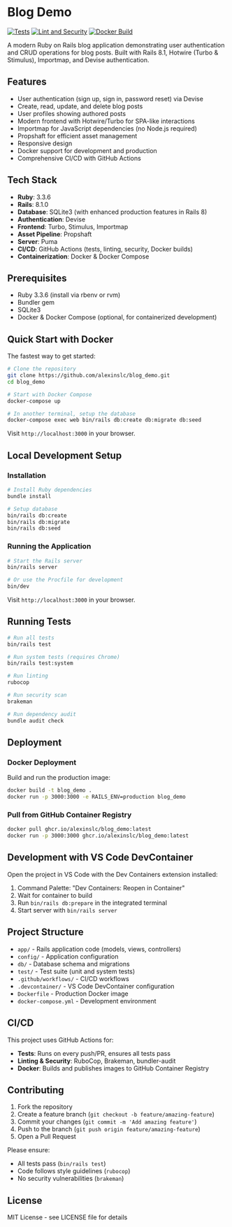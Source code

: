 # Blog Demo

[![Tests](https://github.com/alexinslc/blog_demo/actions/workflows/test.yml/badge.svg)](https://github.com/alexinslc/blog_demo/actions/workflows/test.yml)
[![Lint and Security](https://github.com/alexinslc/blog_demo/actions/workflows/lint.yml/badge.svg)](https://github.com/alexinslc/blog_demo/actions/workflows/lint.yml)
[![Docker Build](https://github.com/alexinslc/blog_demo/actions/workflows/docker.yml/badge.svg)](https://github.com/alexinslc/blog_demo/actions/workflows/docker.yml)

A modern Ruby on Rails blog application demonstrating user authentication and CRUD operations for blog posts. Built with Rails 8.1, Hotwire (Turbo & Stimulus), Importmap, and Devise authentication.

## Features

- User authentication (sign up, sign in, password reset) via Devise
- Create, read, update, and delete blog posts
- User profiles showing authored posts
- Modern frontend with Hotwire/Turbo for SPA-like interactions
- Importmap for JavaScript dependencies (no Node.js required)
- Propshaft for efficient asset management
- Responsive design
- Docker support for development and production
- Comprehensive CI/CD with GitHub Actions

## Tech Stack

- **Ruby**: 3.3.6
- **Rails**: 8.1.0
- **Database**: SQLite3 (with enhanced production features in Rails 8)
- **Authentication**: Devise
- **Frontend**: Turbo, Stimulus, Importmap
- **Asset Pipeline**: Propshaft
- **Server**: Puma
- **CI/CD**: GitHub Actions (tests, linting, security, Docker builds)
- **Containerization**: Docker & Docker Compose

## Prerequisites

- Ruby 3.3.6 (install via rbenv or rvm)
- Bundler gem
- SQLite3
- Docker & Docker Compose (optional, for containerized development)

## Quick Start with Docker

The fastest way to get started:

```bash
# Clone the repository
git clone https://github.com/alexinslc/blog_demo.git
cd blog_demo

# Start with Docker Compose
docker-compose up

# In another terminal, setup the database
docker-compose exec web bin/rails db:create db:migrate db:seed
```

Visit `http://localhost:3000` in your browser.

## Local Development Setup

### Installation

```bash
# Install Ruby dependencies
bundle install

# Setup database
bin/rails db:create
bin/rails db:migrate
bin/rails db:seed
```

### Running the Application

```bash
# Start the Rails server
bin/rails server

# Or use the Procfile for development
bin/dev
```

Visit `http://localhost:3000` in your browser.

## Running Tests

```bash
# Run all tests
bin/rails test

# Run system tests (requires Chrome)
bin/rails test:system

# Run linting
rubocop

# Run security scan
brakeman

# Run dependency audit
bundle audit check
```

## Deployment

### Docker Deployment

Build and run the production image:

```bash
docker build -t blog_demo .
docker run -p 3000:3000 -e RAILS_ENV=production blog_demo
```

### Pull from GitHub Container Registry

```bash
docker pull ghcr.io/alexinslc/blog_demo:latest
docker run -p 3000:3000 ghcr.io/alexinslc/blog_demo:latest
```

## Development with VS Code DevContainer

Open the project in VS Code with the Dev Containers extension installed:

1. Command Palette: "Dev Containers: Reopen in Container"
2. Wait for container to build
3. Run `bin/rails db:prepare` in the integrated terminal
4. Start server with `bin/rails server`

## Project Structure

- `app/` - Rails application code (models, views, controllers)
- `config/` - Application configuration
- `db/` - Database schema and migrations
- `test/` - Test suite (unit and system tests)
- `.github/workflows/` - CI/CD workflows
- `.devcontainer/` - VS Code DevContainer configuration
- `Dockerfile` - Production Docker image
- `docker-compose.yml` - Development environment

## CI/CD

This project uses GitHub Actions for:

- **Tests**: Runs on every push/PR, ensures all tests pass
- **Linting & Security**: RuboCop, Brakeman, bundler-audit
- **Docker**: Builds and publishes images to GitHub Container Registry

## Contributing

1. Fork the repository
2. Create a feature branch (`git checkout -b feature/amazing-feature`)
3. Commit your changes (`git commit -m 'Add amazing feature'`)
4. Push to the branch (`git push origin feature/amazing-feature`)
5. Open a Pull Request

Please ensure:
- All tests pass (`bin/rails test`)
- Code follows style guidelines (`rubocop`)
- No security vulnerabilities (`brakeman`)

## License

MIT License - see LICENSE file for details
